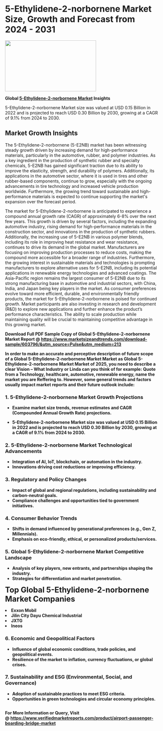 <H1>5-Ethylidene-2-norbornene Market Size, Growth and Forecast from 2024 - 2031</H1><img class="aligncenter size-medium wp-image-584254" src="https://thirdeyenews.in/wp-content/uploads/2024/09/Global-Market-Research-300x168.jpeg" alt="" width="300" height="168" /><p><strong>Global&nbsp;<a href="https://www.marketsizeandtrends.com/download-sample/603796/&amp;utm_source=Pulse&amp;utm_medium=213">5-Ethylidene-2-norbornene Market</a> Insights</strong></p><p>5-Ethylidene-2-norbornene Market size was valued at USD 0.15 Billion in 2022 and is projected to reach USD 0.30 Billion by 2030, growing at a CAGR of 9.1% from 2024 to 2030.</p><p><h2>Market Growth Insights</h2> <p>The 5-Ethylidene-2-norbornene (5-E2NB) market has been witnessing steady growth driven by increasing demand for high-performance materials, particularly in the automotive, rubber, and polymer industries. As a key ingredient in the production of synthetic rubber and specialty chemicals, 5-E2NB has gained significant traction due to its ability to improve the elasticity, strength, and durability of polymers. Additionally, its applications in the automotive sector, where it is used in tires and other rubber-based components, continue to grow, especially with the ongoing advancements in tire technology and increased vehicle production worldwide. Furthermore, the growing trend toward sustainable and high-performance materials is expected to continue supporting the market's expansion over the forecast period.</p> <p><strong></strong></p> <p>The market for 5-Ethylidene-2-norbornene is anticipated to experience a compound annual growth rate (CAGR) of approximately 6-8% over the next few years. This growth is driven by several factors, including the expanding automotive industry, rising demand for high-performance materials in the construction sector, and innovations in the production of synthetic rubbers. Additionally, the increasing use of 5-E2NB in various polymer blends, including its role in improving heat resistance and wear resistance, continues to drive its demand in the global market. Manufacturers are focusing on improving production processes to reduce costs, making the compound more accessible for a broader range of industries. Furthermore, the growing interest in sustainable materials and technologies is prompting manufacturers to explore alternative uses for 5-E2NB, including its potential applications in renewable energy technologies and advanced coatings. The Asia-Pacific region remains the largest consumer of 5-E2NB due to its strong manufacturing base in automotive and industrial sectors, with China, India, and Japan being key players in the market. As consumer preferences evolve toward more efficient, durable, and environmentally friendly products, the market for 5-Ethylidene-2-norbornene is poised for continued growth. Market participants are also investing in research and development (R&D) to explore new applications and further enhance the product’s performance characteristics. The ability to scale production while maintaining quality will be crucial to maintaining competitive advantage in this growing market. <p><strong></p><p><span class=""><strong>Download Full PDF Sample Copy of Global 5-Ethylidene-2-norbornene Market Report</strong> @ <a href="https://www.marketsizeandtrends.com/download-sample/603796/&amp;utm_source=Pulse&amp;utm_medium=213" target="_blank">https://www.marketsizeandtrends.com/download-sample/603796/&amp;utm_source=Pulse&amp;utm_medium=213</a></span></p><p>In order to make an accurate and perceptive description of future scope of a Global&nbsp;5-Ethylidene-2-norbornene Market Market as Global&nbsp;5-Ethylidene-2-norbornene Market Market of 2025, you need to describe a clear Vision &ndash; What Industry or Linda can you think of for example: Quote from a Technology, healthcare, automotive, renewable energy, name the market you are Reffering to. However, some general trends and factors usually impact market reports and their future outlook include:</p><h3>1.&nbsp;<strong>5-Ethylidene-2-norbornene Market Growth Projections</strong></h3><ul><li>Examine market size trends, revenue estimates and CAGR (Compounded Annual Growth Rate) projections.</li><li><p>5-Ethylidene-2-norbornene Market size was valued at USD 0.15 Billion in 2022 and is projected to reach USD 0.30 Billion by 2030, growing at a CAGR of 9.1% from 2024 to 2030.</p></li></ul><h3>2.&nbsp;<strong>5-Ethylidene-2-norbornene Market Technological Advancements</strong></h3><ul><li>Integration of AI, IoT, blockchain, or automation in the industry.</li><li>Innovations driving cost reductions or improving efficiency.</li></ul><h3>3.&nbsp;<strong>Regulatory and Policy Changes</strong></h3><ul><li>Impact of global and regional regulations, including sustainability and carbon-neutral goals.</li><li>Compliance challenges and opportunities tied to government initiatives.</li></ul><h3>4.&nbsp;<strong>Consumer Behavior Trends</strong></h3><ul><li>Shifts in demand influenced by generational preferences (e.g., Gen Z, Millennials).</li><li>Emphasis on eco-friendly, ethical, or personalized products/services.</li></ul><h3>5.&nbsp;<strong>Global 5-Ethylidene-2-norbornene Market Competitive Landscape</strong></h3><ul><li>Analysis of key players, new entrants, and partnerships shaping the industry.</li><li>Strategies for differentiation and market penetration.</li></ul><p data-pm-slice="1 1 []"><span style="color: inherit; font-family: inherit; font-size: 25px;">Top Global 5-Ethylidene-2-norbornene Market Companies</span></p><div class="" data-test-id=""><p><li>Exxon Mobil</li><li> Jilin City Dayu Chemical Industrial</li><li> JXTG</li><li> Ineos</li></p></div><h3>6.&nbsp;<strong>Economic and Geopolitical Factors</strong></h3><ul><li>Influence of global economic conditions, trade policies, and geopolitical events.</li><li>Resilience of the market to inflation, currency fluctuations, or global crises.</li></ul><h3>7.&nbsp;<strong>Sustainability and ESG (Environmental, Social, and Governance)</strong></h3><ul><li>Adoption of sustainable practices to meet ESG criteria.</li><li>Opportunities in green technologies and circular economy principles.</li></ul><h2><strong style="font-size: 14px;">For More Information or Query, Visit @&nbsp;</strong><a style="background-color: #ffffff; font-size: 14px;" href="https://www.marketsizeandtrends.com/report/5-ethylidene-2-norbornene-market/" target="_blank">https://www.verifiedmarketreports.com/product/airport-passenger-boarding-bridge-market</a></h2>
